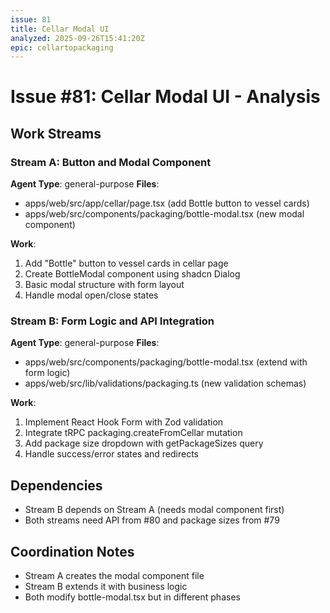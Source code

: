 ```yaml
---
issue: 81
title: Cellar Modal UI
analyzed: 2025-09-26T15:41:20Z
epic: cellartopackaging
---
```


# Issue #81: Cellar Modal UI - Analysis

## Work Streams

### Stream A: Button and Modal Component
**Agent Type**: general-purpose
**Files**:
- apps/web/src/app/cellar/page.tsx (add Bottle button to vessel cards)
- apps/web/src/components/packaging/bottle-modal.tsx (new modal component)

**Work**:
1. Add "Bottle" button to vessel cards in cellar page
2. Create BottleModal component using shadcn Dialog
3. Basic modal structure with form layout
4. Handle modal open/close states

### Stream B: Form Logic and API Integration
**Agent Type**: general-purpose
**Files**:
- apps/web/src/components/packaging/bottle-modal.tsx (extend with form logic)
- apps/web/src/lib/validations/packaging.ts (new validation schemas)

**Work**:
1. Implement React Hook Form with Zod validation
2. Integrate tRPC packaging.createFromCellar mutation
3. Add package size dropdown with getPackageSizes query
4. Handle success/error states and redirects

## Dependencies
- Stream B depends on Stream A (needs modal component first)
- Both streams need API from #80 and package sizes from #79

## Coordination Notes
- Stream A creates the modal component file
- Stream B extends it with business logic
- Both modify bottle-modal.tsx but in different phases